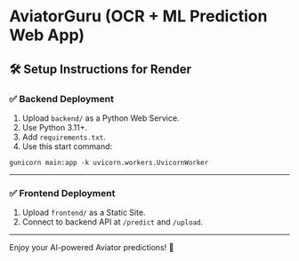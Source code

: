 # AviatorGuru (OCR + ML Prediction Web App)

## 🛠 Setup Instructions for Render

### ✅ Backend Deployment
1. Upload `backend/` as a Python Web Service.
2. Use Python 3.11+.
3. Add `requirements.txt`.
4. Use this start command:

```
gunicorn main:app -k uvicorn.workers.UvicornWorker
```

---

### ✅ Frontend Deployment
1. Upload `frontend/` as a Static Site.
2. Connect to backend API at `/predict` and `/upload`.

---

Enjoy your AI-powered Aviator predictions! 🚀